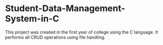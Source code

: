 # Student-Data-Management-System-in-C
This project was created in the first year of college using the C language. It performs all CRUD operations using file handling.
